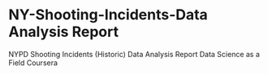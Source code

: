 # NY-Shooting-Incidents-Data Analysis Report
NYPD Shooting Incidents (Historic) Data Analysis Report
Data Science as a Field Coursera

